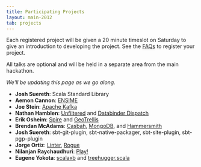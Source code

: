 ```yaml
---
title: Participating Projects
layout: main-2012
tab: projects
---
```


Each registered project will be given a 20 minute timeslot on Saturday to give an introduction to developing the project. See the [FAQs](faq.html) to register your project.

All talks are optional and will be held in a separate area from the main
hackathon.

*We'll be updating this page as we go along.*

* **Josh Suereth**: Scala Standard Library
* **Aemon Cannon**: [ENSIME](https://github.com/aemoncannon/ensime)
* **Joe Stein**: [Apache Kafka](http://incubator.apache.org/kafka/)
* **Nathan Hamblen**: [Unfiltered](https://github.com/n8han/Unfiltered) and [Databinder Dispatch](https://github.com/n8han/Databinder-Dispatch)
* **Erik Osheim**: [Spire](https://github.com/non/spire) and [GeoTrellis](https://github.com/azavea/geotrellis)
* **Brendan McAdams**: [Casbah](http://api.mongodb.org/scala/casbah/2.1.1/index.html), [MongoDB](http://www.mongodb.org/), and [Hammersmith](https://github.com/bwmcadams/hammersmith)
* **Josh Suereth**: sbt-git-plugin, sbt-native-packager, sbt-site-plugin, sbt-pgp-plugin
* **Jorge Ortiz**: [Linter](https://github.com/jorgeortiz85/linter), [Rogue](https://github.com/foursquare/rogue)
* **Nilanjan Raychaudhuri**: [Play!](http://www.playframework.org/)
* **Eugene Yokota**: [scalaxb](http://scalxb.org/) and [treehugger.scala](http://eed3si9n.com/treehugger/)
